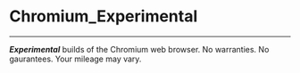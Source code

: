 # Chromium_Experimental
------

**_Experimental_** builds of the Chromium web browser. No warranties. No gaurantees. Your mileage may vary.
